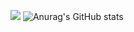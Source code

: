 <a href="https://blog.naver.com/ghdalswl77" target="_blank"><img src="https://img.shields.io/badge/Blog-DD0B78?style=flat-square&logo=GitHub%20Sponsors&logoColor=white"/></a>
![Anurag's GitHub stats](https://github-readme-stats.vercel.app/api?username=minjipi&show_icons=true&theme=ayu-mirage)
